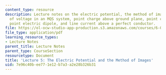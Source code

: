 ```yaml
---
content_type: resource
description: Lecture notes on the electric potential, the method of images, nonuniqueness
  of voltage in an MQS system, point charge above ground plane, point charge and sphere,
  point electric dipole, and line current above a perfect conductor.
file: https://ol-ocw-studio-app-production.s3.amazonaws.com/courses/6-013-electromagnetics-and-applications-fall-2005/7e96c40bee771e12b7a3a2e28b326b31_lec5.pdf
file_type: application/pdf
learning_resource_types:
- Lecture Notes
parent_title: Lecture Notes
parent_type: CourseSection
resourcetype: Document
title: 'Lecture 5: The Electric Potential and the Method of Images'
uid: 7e96c40b-ee77-1e12-b7a3-a2e28b326b31
---
```

